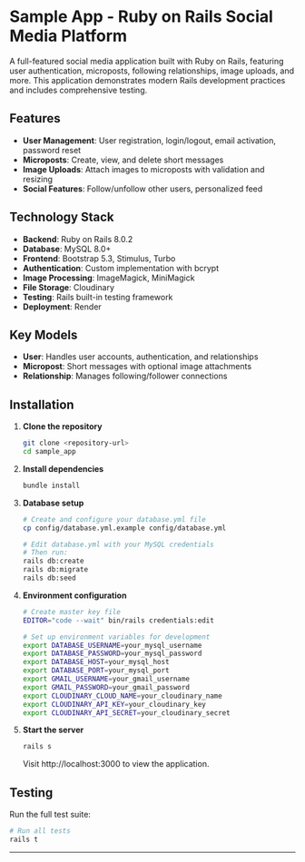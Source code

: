 # Sample App - Ruby on Rails Social Media Platform

A full-featured social media application built with Ruby on Rails, featuring user authentication, microposts, following relationships, image uploads, and more. This application demonstrates modern Rails development practices and includes comprehensive testing.

## Features

- **User Management**: User registration, login/logout, email activation, password reset
- **Microposts**: Create, view, and delete short messages
- **Image Uploads**: Attach images to microposts with validation and resizing
- **Social Features**: Follow/unfollow other users, personalized feed

## Technology Stack

- **Backend**: Ruby on Rails 8.0.2
- **Database**: MySQL 8.0+
- **Frontend**: Bootstrap 5.3, Stimulus, Turbo
- **Authentication**: Custom implementation with bcrypt
- **Image Processing**: ImageMagick, MiniMagick
- **File Storage**: Cloudinary
- **Testing**: Rails built-in testing framework
- **Deployment**: Render

## Key Models

- **User**: Handles user accounts, authentication, and relationships
- **Micropost**: Short messages with optional image attachments
- **Relationship**: Manages following/follower connections

## Installation

1. **Clone the repository**
   ```bash
   git clone <repository-url>
   cd sample_app
   ```

2. **Install dependencies**
   ```bash
   bundle install
   ```

3. **Database setup**
   ```bash
   # Create and configure your database.yml file
   cp config/database.yml.example config/database.yml

   # Edit database.yml with your MySQL credentials
   # Then run:
   rails db:create
   rails db:migrate
   rails db:seed
   ```

4. **Environment configuration**
   ```bash
   # Create master key file
   EDITOR="code --wait" bin/rails credentials:edit

   # Set up environment variables for development
   export DATABASE_USERNAME=your_mysql_username
   export DATABASE_PASSWORD=your_mysql_password
   export DATABASE_HOST=your_mysql_host
   export DATABASE_PORT=your_mysql_port
   export GMAIL_USERNAME=your_gmail_username
   export GMAIL_PASSWORD=your_gmail_password
   export CLOUDINARY_CLOUD_NAME=your_cloudinary_name
   export CLOUDINARY_API_KEY=your_cloudinary_key
   export CLOUDINARY_API_SECRET=your_cloudinary_secret
   ```

5. **Start the server**
   ```bash
   rails s
   ```

   Visit http://localhost:3000 to view the application.

## Testing

Run the full test suite:

```bash
# Run all tests
rails t
```
---
